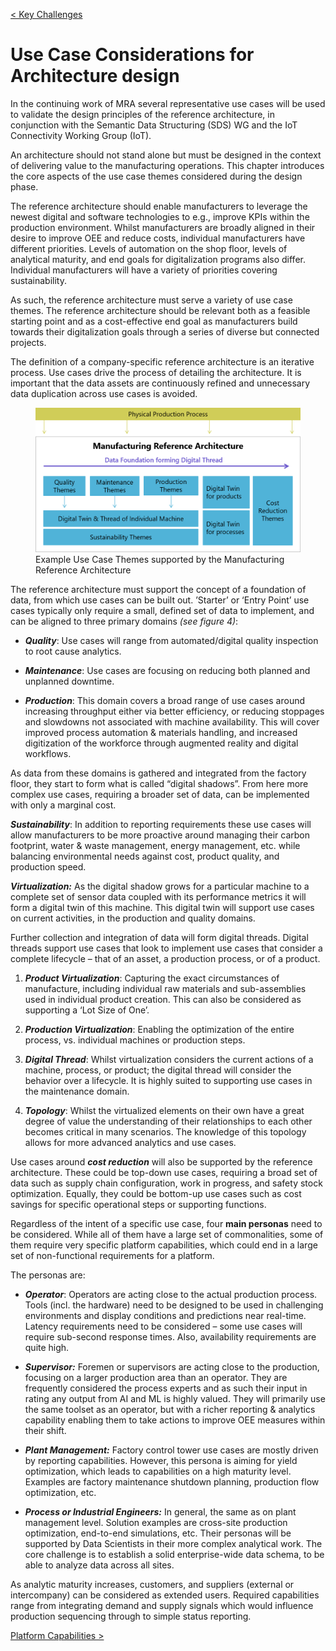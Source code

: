 [< Key Challenges](./04_Key_Challenges.md)

# Use Case Considerations for Architecture design

In the continuing work of MRA several representative use cases will be
used to validate the design principles of the reference architecture, in
conjunction with the Semantic Data Structuring (SDS) WG and the IoT
Connectivity Working Group (IoT).

An architecture should not stand alone but must be designed in the
context of delivering value to the manufacturing operations. This
chapter introduces the core aspects of the use case themes considered
during the design phase.

The reference architecture should enable manufacturers to leverage the
newest digital and software technologies to e.g., improve KPIs within
the production environment. Whilst manufacturers are broadly aligned in
their desire to improve OEE and reduce costs, individual manufacturers
have different priorities. Levels of automation on the shop floor,
levels of analytical maturity, and end goals for digitalization programs
also differ. Individual manufacturers will have a variety of priorities
covering sustainability.

As such, the reference architecture must serve a variety of use case
themes. The reference architecture should be relevant both as a feasible
starting point and as a cost-effective end goal as manufacturers build
towards their digitalization goals through a series of diverse but
connected projects.

The definition of a company-specific reference architecture is an
iterative process. Use cases drive the process of detailing the
architecture. It is important that the data assets are continuously
refined and unnecessary data duplication across use cases is avoided.

<a id="fig4"></a>
<figure class="image">
    <img src="media/image6.png" alt="Example Use Case Themes supported 
    by the Manufacturing Reference Architecture">
    <figcaption>Example Use Case Themes supported by the Manufacturing
    Reference Architecture</figcaption>
</figure>

The reference architecture must support the concept of a foundation of
data, from which use cases can be built out. ’Starter’ or ‘Entry Point’
use cases typically only require a small, defined set of data to
implement, and can be aligned to three primary domains *(see figure 4)*:

-   ***Quality***: Use cases will range from automated/digital quality
    inspection to root cause analytics.

-   ***Maintenance***: Use cases are focusing on reducing both planned
    and unplanned downtime.

-   ***Production***: This domain covers a broad range of use cases
    around increasing throughput either via better efficiency, or
    reducing stoppages and slowdowns not associated with machine
    availability. This will cover improved process automation &
    materials handling, and increased digitization of the workforce
    through augmented reality and digital workflows.

As data from these domains is gathered and integrated from the factory
floor, they start to form what is called “digital shadows”. From here
more complex use cases, requiring a broader set of data, can be
implemented with only a marginal cost.

***Sustainability***: In addition to reporting requirements these use
cases will allow manufacturers to be more proactive around managing
their carbon footprint, water & waste management, energy management,
etc. while balancing environmental needs against cost, product quality,
and production speed.  
  
***Virtualization:*** As the digital shadow grows for a particular
machine to a complete set of sensor data coupled with its performance
metrics it will form a digital twin of this machine. This digital twin
will support use cases on current activities, in the production and
quality domains.

Further collection and integration of data will form digital threads.
Digital threads support use cases that look to implement use cases that
consider a complete lifecycle – that of an asset, a production process,
or of a product.

1.  ***Product Virtualization***: Capturing the exact circumstances of
    manufacture, including individual raw materials and sub-assemblies
    used in individual product creation. This can also be considered as
    supporting a ‘Lot Size of One’.

2.  ***Production Virtualization***: Enabling the optimization of the
    entire process, vs. individual machines or production steps.

3.  ***Digital Thread***: Whilst virtualization considers the current
    actions of a machine, process, or product; the digital thread will
    consider the behavior over a lifecycle. It is highly suited to
    supporting use cases in the maintenance domain.

4.  ***Topology***: Whilst the virtualized elements on their own have a
    great degree of value the understanding of their relationships to
    each other becomes critical in many scenarios. The knowledge of this
    topology allows for more advanced analytics and use cases.

Use cases around ***cost reduction*** will also be supported by the
reference architecture. These could be top-down use cases, requiring a
broad set of data such as supply chain configuration, work in progress,
and safety stock optimization. Equally, they could be bottom-up use
cases such as cost savings for specific operational steps or supporting
functions.

Regardless of the intent of a specific use case, four **main personas**
need to be considered. While all of them have a large set of
commonalities, some of them require very specific platform capabilities,
which could end in a large set of non-functional requirements for a
platform.

The personas are:

-   ***Operator***: Operators are acting close to the actual production
    process. Tools (incl. the hardware) need to be designed to be used
    in challenging environments and display conditions and predictions
    near real-time. Latency requirements need to be considered – some
    use cases will require sub-second response times. Also, availability
    requirements are quite high.

-   ***Supervisor:*** Foremen or supervisors are acting close to the
    production, focusing on a larger production area than an operator.
    They are frequently considered the process experts and as such their
    input in rating any output from AI and ML is highly valued. They
    will primarily use the same toolset as an operator, but with a
    richer reporting & analytics capability enabling them to take
    actions to improve OEE measures within their shift.

-   ***Plant Management:*** Factory control tower use cases are mostly
    driven by reporting capabilities. However, this persona is aiming
    for yield optimization, which leads to capabilities on a high
    maturity level. Examples are factory maintenance shutdown planning,
    production flow optimization, etc.

-   ***Process or Industrial Engineers:*** In general, the same as on
    plant management level. Solution examples are cross-site production
    optimization, end-to-end simulations, etc. Their personas will be
    supported by Data Scientists in their more complex analytical work.
    The core challenge is to establish a solid enterprise-wide data
    schema, to be able to analyze data across all sites.

As analytic maturity increases, customers, and suppliers (external or
intercompany) can be considered as extended users. Required capabilities
range from integrating demand and supply signals which would influence
production sequencing through to simple status reporting.

[Platform Capabilities >](./06_Platform_Capabilities.md)